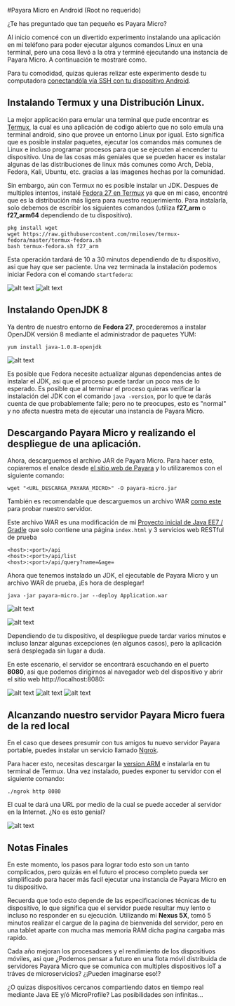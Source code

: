 
#Payara Micro en Android (Root no requerido)

¿Te has preguntado que tan pequeño es Payara Micro?

Al inicio comencé con un divertido experimento instalando una aplicación en mi teléfono para poder ejecutar algunos comandos Linux en una terminal, pero una cosa llevó a la otra y terminé ejecutando una instancia de Payara Micro. A continuación te mostraré como.

Para tu comodidad, quizas quieras relizar este experimento desde tu computadora [conectandóla vía SSH con tu dispositivo Android](https://termux.com/ssh.html).

## Instalando Termux y una Distribución Linux.

La mejor applicación para emular una terminal que pude encontrar es [Termux](https://play.google.com/store/apps/details?id=com.termux), la cual es una aplicación de codigo abierto que no solo emula una terminal android, sino que provee un entorno Linux por igual. Esto significa que es posible instalar paquetes, ejecutar los comandos más comunes de Linux e incluso programar procesos para que se ejecuten al encender tu dispositivo. Una de las cosas más geniales que se pueden hacer es instalar algunas de las distribuciones de linux más comunes como Arch, Debia, Fedora, Kali, Ubuntu, etc. gracias a las imagenes hechas por la comunidad.

Sin embargo, aún con Termux no es posible instalar un JDK. Despues de multiples intentos, instalé [Fedora 27 en Termux](https://wiki.termux.com/wiki/Fedora) ya que en mi caso, encontré que es la distribución más ligera para nuestro requerimiento. Para instalarla, solo debemos de escribir los siguientes comandos (utiliza **f27_arm** o **f27_arm64** dependiendo de tu dispositivo).

    pkg install wget
    wget https://raw.githubusercontent.com/nmilosev/termux-fedora/master/termux-fedora.sh
    bash termux-fedora.sh f27_arm

Esta operación tardará de 10 a 30 minutos dependiendo de tu dispositivo, asi que hay que ser paciente. Una vez terminada la instalación podemos iniciar Fedora con el comando `startfedora`:

![alt text](http://guate-jug.net/payara-android/2.png "instaling fedora 1")
![alt text](http://guate-jug.net/payara-android/4.png "instaling fedora 2")

## Instalando OpenJDK 8

Ya dentro de nuestro entorno de **Fedora 27**, procederemos a instalar OpenJDK versión 8 mediante el administrador de paquetes YUM:

    yum install java-1.0.8-openjdk

![alt text](http://guate-jug.net/payara-android/5.png "instaling JDK")

Es posible que Fedora necesite actualizar algunas dependencias antes de instalar el JDK, asi que el proceso puede tardar un poco mas de lo esperado. Es posible que al terminar el proceso quieras verificar la instalación del JDK con el comando `java -version`, por lo que te darás cuenta de que probablemente falle; pero no te preocupes, esto es "normal" y no afecta nuestra meta de ejecutar una instancia de Payara Micro.

## Descargando Payara Micro y realizando el despliegue de una aplicación.

Ahora, descarguemos el archivo JAR de Payara Micro. Para hacer esto, copiaremos el enalce desde [el sitio web de Payara](https://www.payara.fish/downloads) y lo utilizaremos con el siguiente comando:

    wget "<URL_DESCARGA_PAYARA_MICRO>" -O payara-micro.jar

También es recomendable que descarguemos un archivo WAR [como este](https://www.dropbox.com/s/w573h7lajd9405w/Application.war?dl=1) para probar nuestro servidor.

Este archivo WAR es una modificación de mi [Proyecto inicial de Java EE7 / Gradle](https://github.com/Motojo/Java-EE7-Starter-Project) que solo contiene una página `index.html` y 3 servicios web RESTful de prueba


    <host>:<port>/api
    <host>:<port>/api/list
    <host>:<port>/api/query?name=&age=

Ahora que tenemos instalado un JDK, el ejecutable de Payara Micro y un archivo WAR de prueba, ¡Es hora de desplegar!

    java -jar payara-micro.jar --deploy Application.war

![alt text](http://guate-jug.net/payara-android/6.png "all needed files")

![alt text](http://guate-jug.net/payara-android/8.png "all needed files")

Dependiendo de tu dispositivo, el despliegue puede tardar varios minutos e incluso lanzar algunas excepciones (en algunos casos), pero la aplicación será desplegada sin lugar a duda.

En este escenario, el servidor se encontrará escuchando en el puerto **8080**, asi que podemos dirigirnos al navegador web del dispositivo y abrir el sitio web http://localhost:8080:

![alt text](http://guate-jug.net/payara-android/9.png "all needed files")
![alt text](http://guate-jug.net/payara-android/10.png "all needed files")
![alt text](http://guate-jug.net/payara-android/11.png "all needed files")

## Alcanzando nuestro servidor Payara Micro fuera de la red local

En el caso que desees presumir con tus amigos tu nuevo servidor Payara portable, puedes instalar un servicio llamado [Ngrok](https://ngrok.com).

Para hacer esto, necesitas descargar la [version ARM](https://ngrok.com/download) e instalarla en tu terminal de Termux. Una vez instalado, puedes exponer tu servidor con el siguiente comando:

    ./ngrok http 8080

El cual te dará una URL por medio de la cual se puede acceder al servidor en la Internet.
¿No es esto genial?

![alt text](http://guate-jug.net/payara-android/12.png "ngrok")

## Notas Finales

En este momento, los pasos para lograr todo esto son un tanto complicados, pero quizás en el futuro el proceso completo pueda ser simplificado para hacer más facil ejecutar una instancia de Payara Micro en tu dispositivo.

Recuerda que todo esto depende de las especificaciones técnicas de tu dispositivo, lo que significa que el servidor puede resultar muy lento o incluso no responder en su ejecución. Utilizando mi **Nexus 5X**, tomó 5 minutos realizar el cargue de la pagina de bienvenida del servidor, pero en una tablet aparte con mucha mas memoria RAM dicha pagina cargaba más rapido.

Cada año mejoran los procesadores y el rendimiento de los dispositivos móviles, asi que ¿Podemos pensar a futuro en una flota móvil distribuida de servidores Payara Micro que se comunica con multiples dispositivos IoT a tráves de microservicios? ¿¡Pueden imaginarse eso!?

¿O quizas dispositivos cercanos compartiendo datos en tiempo real mediante Java EE y/ó MicroProfile? Las posibilidades son infinitas...
